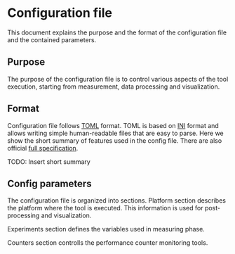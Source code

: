 # Configuration file
This document explains the purpose and the format of the configuration file and the contained parameters.

## Purpose
The purpose of the configuration file is to control various aspects of the tool execution, starting from measurement, data processing and visualization.

## Format
Configuration file follows [TOML](https://toml.io) format.
TOML is based on [INI](https://en.wikipedia.org/wiki/INI_file) format and allows writing simple human-readable files that are easy to parse.
Here we show the short summary of features used in the config file. There are also official [full specification](https://toml.io/en/latest).

TODO: Insert short summary

## Config parameters
The configuration file is organized into sections.
Platform section describes the platform where the tool is executed. This information is used for post-processing and visualization.

Experiments section defines the variables used in measuring phase.

Counters section controlls the performance counter monitoring tools.
